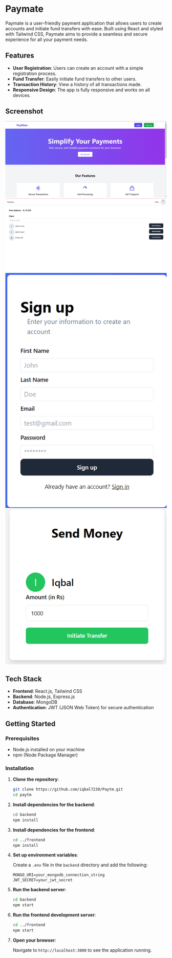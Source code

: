 # Paymate

Paymate is a user-friendly payment application that allows users to create accounts and initiate fund transfers with ease. Built using React and styled with Tailwind CSS, Paymate aims to provide a seamless and secure experience for all your payment needs.

## Features

- **User Registration**: Users can create an account with a simple registration process.
- **Fund Transfer**: Easily initiate fund transfers to other users.
- **Transaction History**: View a history of all transactions made.
- **Responsive Design**: The app is fully responsive and works on all devices.

## Screenshot
![alt text](<frontend/img/Screenshot (313).png>)
![alt text](<frontend/img/Screenshot (316).png>)
![alt text](<frontend/img/Screenshot (314).png>)
![alt text](<frontend/img/Screenshot (317).png>)


## Tech Stack

- **Frontend**: React.js, Tailwind CSS
- **Backend**: Node.js, Express.js 
- **Database**: MongoDB 
- **Authentication**: JWT (JSON Web Token) for secure authentication

## Getting Started

### Prerequisites

- Node.js installed on your machine
- npm (Node Package Manager)

### Installation

1. **Clone the repository**:

    ```bash
    git clone https://github.com/iqbal7230/Paytm.git
    cd paytm
    ```

2. **Install dependencies for the backend**:

    ```bash
    cd backend
    npm install
    ```

3. **Install dependencies for the frontend**:

    ```bash
    cd ../frontend
    npm install
    ```

4. **Set up environment variables**:

    Create a `.env` file in the `backend` directory and add the following:

    ```
    MONGO_URI=your_mongodb_connection_string
    JWT_SECRET=your_jwt_secret
    ```

5. **Run the backend server**:

    ```bash
    cd backend
    npm start
    ```

6. **Run the frontend development server**:

    ```bash
    cd ../frontend
    npm start
    ```

7. **Open your browser**:

    Navigate to `http://localhost:3000` to see the application running.

